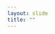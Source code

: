 ```yaml
---
layout: slide
title: ""
---
```


<section data-background-image="assets/images/Slide38.png" data-background-size="70%" data-background-position="center"></section>
